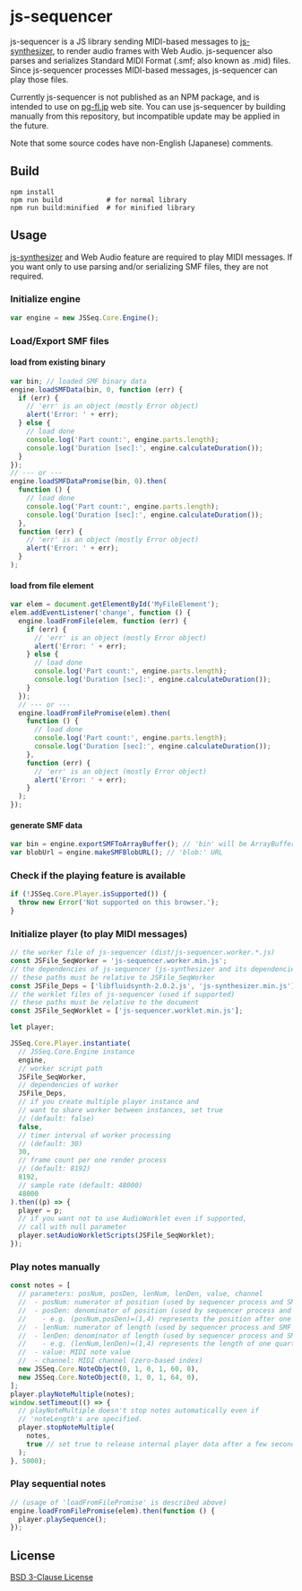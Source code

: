 # js-sequencer

js-sequencer is a JS library sending MIDI-based messages to [js-synthesizer](https://github.com/jet2jet/js-synthesizer), to render audio frames with Web Audio. js-sequencer also parses and serializes Standard MIDI Format (.smf; also known as .mid) files. Since js-sequencer processes MIDI-based messages, js-sequencer can play those files.

Currently js-sequencer is not published as an NPM package, and is intended to use on [pg-fl.jp](https://www.pg-fl.jp) web site. You can use js-sequencer by building manually from this repository, but incompatible update may be applied in the future.

Note that some source codes have non-English (Japanese) comments.

## Build

```
npm install
npm run build           # for normal library
npm run build:minified  # for minified library
```

## Usage

[js-synthesizer](https://github.com/jet2jet/js-synthesizer) and Web Audio feature are required to play MIDI messages. If you want only to use parsing and/or serializing SMF files, they are not required.

### Initialize engine

```js
var engine = new JSSeq.Core.Engine();
```

### Load/Export SMF files

#### load from existing binary

```js
var bin; // loaded SMF binary data
engine.loadSMFData(bin, 0, function (err) {
  if (err) {
    // 'err' is an object (mostly Error object)
    alert('Error: ' + err);
  } else {
    // load done
    console.log('Part count:', engine.parts.length);
    console.log('Duration [sec]:', engine.calculateDuration());
  }
});
// --- or ---
engine.loadSMFDataPromise(bin, 0).then(
  function () {
    // load done
    console.log('Part count:', engine.parts.length);
    console.log('Duration [sec]:', engine.calculateDuration());
  },
  function (err) {
    // 'err' is an object (mostly Error object)
    alert('Error: ' + err);
  }
);
```

#### load from file element

```js
var elem = document.getElementById('MyFileElement');
elem.addEventListener('change', function () {
  engine.loadFromFile(elem, function (err) {
    if (err) {
      // 'err' is an object (mostly Error object)
      alert('Error: ' + err);
    } else {
      // load done
      console.log('Part count:', engine.parts.length);
      console.log('Duration [sec]:', engine.calculateDuration());
    }
  });
  // --- or ---
  engine.loadFromFilePromise(elem).then(
    function () {
      // load done
      console.log('Part count:', engine.parts.length);
      console.log('Duration [sec]:', engine.calculateDuration());
    },
    function (err) {
      // 'err' is an object (mostly Error object)
      alert('Error: ' + err);
    }
  );
});
```

#### generate SMF data

```js
var bin = engine.exportSMFToArrayBuffer(); // 'bin' will be ArrayBuffer
var blobUrl = engine.makeSMFBlobURL(); // 'blob:' URL
```

### Check if the playing feature is available

```js
if (!JSSeq.Core.Player.isSupported()) {
  throw new Error('Not supported on this browser.');
}
```

### Initialize player (to play MIDI messages)

```js
// the worker file of js-sequencer (dist/js-sequencer.worker.*.js)
const JSFile_SeqWorker = 'js-sequencer.worker.min.js';
// the dependencies of js-sequencer (js-synthesizer and its dependencies)
// these paths must be relative to JSFile_SeqWorker
const JSFile_Deps = ['libfluidsynth-2.0.2.js', 'js-synthesizer.min.js'];
// the worklet files of js-sequencer (used if supported)
// these paths must be relative to the document
const JSFile_SeqWorklet = ['js-sequencer.worklet.min.js'];

let player;

JSSeq.Core.Player.instantiate(
  // JSSeq.Core.Engine instance
  engine,
  // worker script path
  JSFile_SeqWorker,
  // dependencies of worker
  JSFile_Deps,
  // if you create multiple player instance and
  // want to share worker between instances, set true
  // (default: false)
  false,
  // timer interval of worker processing
  // (default: 30)
  30,
  // frame count per one render process
  // (default: 8192)
  8192,
  // sample rate (default: 48000)
  48000
).then((p) => {
  player = p;
  // if you want not to use AudioWorklet even if supported,
  // call with null parameter
  player.setAudioWorkletScripts(JSFile_SeqWorklet);
});
```

### Play notes manually

```js
const notes = [
  // parameters: posNum, posDen, lenNum, lenDen, value, channel
  //  - posNum: numerator of position (used by sequencer process and SMF data)
  //  - posDen: denominator of position (used by sequencer process and SMF data)
  //    - e.g. (posNum,posDen)=(1,4) represents the position after one quarter note from beginning
  //  - lenNum: numerator of length (used by sequencer process and SMF data)
  //  - lenDen: denominator of length (used by sequencer process and SMF data)
  //    - e.g. (lenNum,lenDen)=(1,4) represents the length of one quarter note
  //  - value: MIDI note value
  //  - channel: MIDI channel (zero-based index)
  new JSSeq.Core.NoteObject(0, 1, 0, 1, 60, 0),
  new JSSeq.Core.NoteObject(0, 1, 0, 1, 64, 0),
];
player.playNoteMultiple(notes);
window.setTimeout(() => {
  // playNoteMultiple doesn't stop notes automatically even if
  // 'noteLength's are specified.
  player.stopNoteMultiple(
    notes,
    true // set true to release internal player data after a few seconds
  );
}, 5000);
```

### Play sequential notes

```js
// (usage of 'loadFromFilePromise' is described above)
engine.loadFromFilePromise(elem).then(function () {
  player.playSequence();
});
```

## License

[BSD 3-Clause License](./LICENSE)
